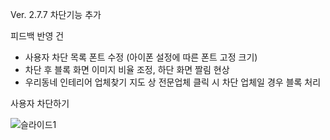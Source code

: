 Ver. 2.7.7
차단기능 추가

피드백 반영 건
- 사용자 차단 목록 폰트 수정 (아이폰 설정에 따른 폰트 고정 크기)
- 차단 후 블록 화면 이미지 비율 조정, 하단 화면 짤림 현상
- 우리동네 인테리어 업체찾기 지도 상 전문업체 클릭 시 차단 업체일 경우 블록 처리

사용자 차단하기

![슬라이드1](https://github.com/seonghooony/KovihouseVR-iOS-Screenshot/assets/91402556/671d962d-43e7-4251-8478-83f1e0a1fc1f)
